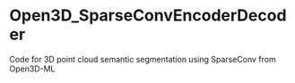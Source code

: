 # Open3D_SparseConvEncoderDecoder
Code for 3D point cloud semantic segmentation using SparseConv from Open3D-ML
